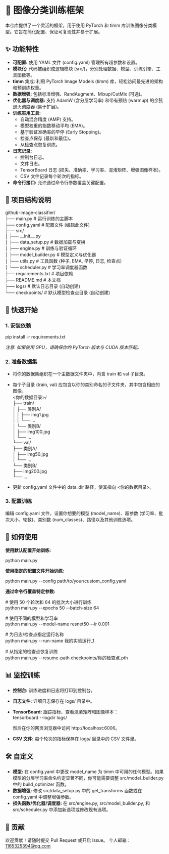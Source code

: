 # **🚀 图像分类训练框架**

本仓库提供了一个灵活的框架，用于使用 PyTorch 和 timm 库训练图像分类模型。它旨在简化配置、保证可复现性并易于扩展。

## **✨ 功能特性**

* **可配置:** 使用 YAML 文件 (config.yaml) 管理所有超参数和设置。  
* **模块化:** 代码被组织成逻辑模块 (src/)，分别处理数据、模型、训练引擎、工具函数等。  
* **timm** 集成: 利用 PyTorch Image Models (timm) 库，轻松访问最先进的架构和预训练权重。  
* **数据增强:** 包括标准增强、RandAugment、Mixup/CutMix (可选)。  
* **优化器与调度器:** 支持 AdamW (含分层学习率) 和带有预热 (warmup) 的余弦退火调度器 (易于扩展)。  
* **训练实用工具:**  
  * 自动混合精度 (AMP) 支持。  
  * 模型权重的指数移动平均 (EMA)。  
  * 基于验证准确率的早停 (Early Stopping)。  
  * 检查点保存 (最新和最佳)。  
  * 从检查点恢复训练。  
* **日志记录:**  
  * 控制台日志。  
  * 文件日志。  
  * TensorBoard 日志 (损失、准确率、学习率、混淆矩阵、增强图像样本)。  
  * CSV 文件记录每个轮次的指标。  
* **命令行接口:** 允许通过命令行参数覆盖关键配置。

## **📁 项目结构说明**

github-image-classifier/  
├── main.py             \# 运行训练的主脚本  
├── config.yaml         \# 配置文件 (编辑此文件)  
├── src/  
│   ├── \_\_init\_\_.py  
│   ├── data\_setup.py   \# 数据加载与变换  
│   ├── engine.py       \# 训练与验证循环  
│   ├── model\_builder.py \# 模型定义与优化器  
│   ├── utils.py        \# 工具函数 (种子, EMA, 早停, 日志, 检查点)  
│   └── scheduler.py    \# 学习率调度器函数  
├── requirements.txt    \# 项目依赖  
├── README.md           \# 本文档  
├── logs/               \# 默认日志目录 (自动创建)  
└── checkpoints/        \# 默认模型检查点目录 (自动创建)

## **🚀 快速开始**

### **1\. 安装依赖**

pip install \-r requirements.txt

*注意: 如果使用 GPU，请确保你的 PyTorch 版本与 CUDA 版本匹配。*

### **2\. 准备数据集**

* 将你的数据集组织在一个主数据文件夹中，内含 train 和 val 子目录。  
* 每个子目录 (train, val) 应包含以你的类别命名的子文件夹，其中包含相应的图像。  
  \<你的数据目录\>/  
  ├── train/  
  │   ├── 类别A/  
  │   │   ├── img1.jpg  
  │   │   └── ...  
  │   └── 类别B/  
  │       ├── img100.jpg  
  │       └── ...  
  └── val/  
      ├── 类别A/  
      │   ├── img50.jpg  
      │   └── ...  
      └── 类别B/  
          ├── img200.jpg  
          └── ...

* 更新 config.yaml 文件中的 data\_dir 路径，使其指向 \<你的数据目录\>。

### **3\. 配置训练**

编辑 config.yaml 文件，设置你想要的模型 (model\_name)、超参数 (学习率、批次大小、轮数)、类别数 (num\_classes)、路径以及其他训练选项。

## **🏃 如何使用**

**使用默认配置开始训练:**

python main.py

**使用指定的配置文件开始训练:**

python main.py \--config path/to/your/custom\_config.yaml

**通过命令行覆盖特定参数:**

\# 使用 50 个轮次和 64 的批次大小进行训练  
python main.py \--epochs 50 \--batch-size 64

\# 使用不同的模型和学习率  
python main.py \--model-name resnet50 \--lr 0.001

\# 为日志/检查点指定运行名称  
python main.py \--run-name 我的实验运行\_1

\# 从指定的检查点恢复训练  
python main.py \--resume-path checkpoints/你的检查点.pth

## **📊 监控训练**

* **控制台:** 训练进度和日志将打印到控制台。  

* **日志文件:** 详细日志保存在 logs/ 目录中。  

* **TensorBoard:** 跟踪指标、查看混淆矩阵和图像样本：  
  tensorboard \--logdir logs/

  然后在你的网页浏览器中访问 http://localhost:6006。  

* **CSV 文件:** 每个轮次的指标保存在 logs/ 目录中的 CSV 文件里。

## **🛠️ 自定义**

* **模型:** 在 config.yaml 中更改 model\_name 为 timm 中可用的任何模型。如果模型的分层学习率命名约定显著不同，你可能需要调整 src/model\_builder.py 中的 build\_optimizer 函数。  
* **数据增强:** 修改 src/data\_setup.py 中的 get\_transforms 函数或在 config.yaml 中调整增强参数。  
* **损失函数/优化器/调度器:** 在 src/engine.py, src/model\_builder.py, 和 src/scheduler.py 中添加新选项或修改现有选项。

## **🙏 贡献**

欢迎贡献！请随时提交 Pull Request 或开启 Issue。
个人邮箱：1165325394@qq.com
